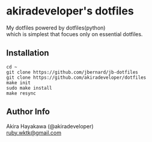 # akiradeveloper's dotfiles
My dotfiles powered by dotfiles(python)  
which is simplest that focues only on essential dotfiles.

## Installation

```
cd ~
git clone https://github.com/jbernard/jb-dotfiles 
git clone https://github.com/akiradeveloper/dotfiles
make init
sudo make install
make resync
```

## Author Info
Akira Hayakawa (@akiradeveloper)  
ruby.wktk@gmail.com
